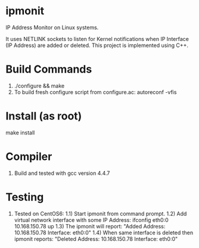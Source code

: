 # ipmonit
IP Address Monitor on Linux systems.

It uses NETLINK sockets to listen for Kernel notifications when IP Interface (IP Address) are added or deleted. This project is implemented using C++.

Build Commands
===============
1) ./configure && make 
2) To build fresh configure script from configure.ac: autoreconf -vfis

Install (as root)
==================
make install

Compiler
=========
1) Build and tested with gcc version 4.4.7

Testing
=========
1) Tested on CentOS6:
   1.1) Start ipmonit from command prompt.
   1.2) Add virtual network interface with some IP Address:  ifconfig eth0:0 10.168.150.78 up
   1.3) The ipmonit will report: "Added Address: 10.168.150.78 Interface: eth0:0"
   1.4) When same interface is deleted then ipmonit reports: "Deleted Address: 10.168.150.78 Interface: eth0:0"


